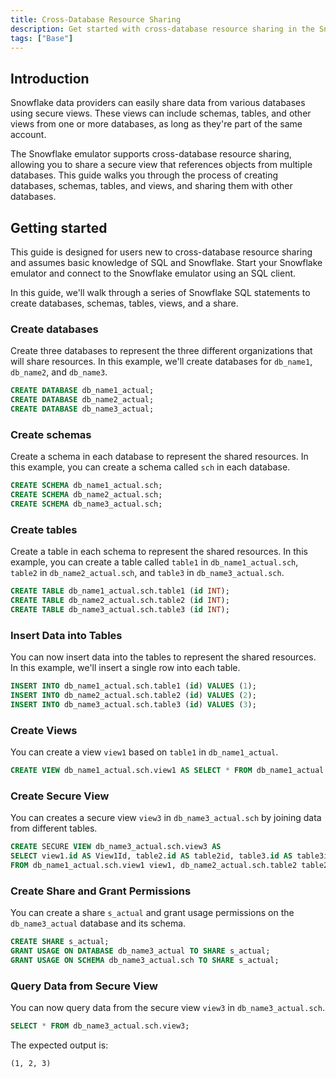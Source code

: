 ```yaml
---
title: Cross-Database Resource Sharing
description: Get started with cross-database resource sharing in the Snowflake emulator
tags: ["Base"]
---
```


## Introduction

Snowflake data providers can easily share data from various databases using secure views. These views can include schemas, tables, and other views from one or more databases, as long as they're part of the same account.

The Snowflake emulator supports cross-database resource sharing, allowing you to share a secure view that references objects from multiple databases. This guide walks you through the process of creating databases, schemas, tables, and views, and sharing them with other databases.

## Getting started

This guide is designed for users new to cross-database resource sharing and assumes basic knowledge of SQL and Snowflake. Start your Snowflake emulator and connect to the Snowflake emulator using an SQL client.

In this guide, we'll walk through a series of Snowflake SQL statements to create databases, schemas, tables, views, and a share.

### Create databases

Create three databases to represent the three different organizations that will share resources. In this example, we'll create databases for `db_name1`, `db_name2`, and `db_name3`.

```sql showLineNumbers
CREATE DATABASE db_name1_actual;
CREATE DATABASE db_name2_actual;
CREATE DATABASE db_name3_actual;
```

### Create schemas

Create a schema in each database to represent the shared resources. In this example, you can create a schema called `sch` in each database.

```sql showLineNumbers
CREATE SCHEMA db_name1_actual.sch;
CREATE SCHEMA db_name2_actual.sch;
CREATE SCHEMA db_name3_actual.sch;
```

### Create tables

Create a table in each schema to represent the shared resources. In this example, you can create a table called `table1` in `db_name1_actual.sch`, `table2` in `db_name2_actual.sch`, and `table3` in `db_name3_actual.sch`.

```sql showLineNumbers
CREATE TABLE db_name1_actual.sch.table1 (id INT);
CREATE TABLE db_name2_actual.sch.table2 (id INT);
CREATE TABLE db_name3_actual.sch.table3 (id INT);
```

### Insert Data into Tables

You can now insert data into the tables to represent the shared resources. In this example, we'll insert a single row into each table.

```sql showLineNumbers
INSERT INTO db_name1_actual.sch.table1 (id) VALUES (1);
INSERT INTO db_name2_actual.sch.table2 (id) VALUES (2);
INSERT INTO db_name3_actual.sch.table3 (id) VALUES (3);
```

### Create Views

You can create a view `view1` based on `table1` in `db_name1_actual`.

```sql
CREATE VIEW db_name1_actual.sch.view1 AS SELECT * FROM db_name1_actual.sch.table1;
```

### Create Secure View

You can creates a secure view `view3` in `db_name3_actual.sch` by joining data from different tables.

```sql showLineNumbers
CREATE SECURE VIEW db_name3_actual.sch.view3 AS
SELECT view1.id AS View1Id, table2.id AS table2id, table3.id AS table3id
FROM db_name1_actual.sch.view1 view1, db_name2_actual.sch.table2 table2, db_name3_actual.sch.table3 table3;
```

### Create Share and Grant Permissions

You can create a share `s_actual` and grant usage permissions on the `db_name3_actual` database and its schema.

```sql showLineNumbers
CREATE SHARE s_actual;
GRANT USAGE ON DATABASE db_name3_actual TO SHARE s_actual;
GRANT USAGE ON SCHEMA db_name3_actual.sch TO SHARE s_actual;
```

### Query Data from Secure View

You can now query data from the secure view `view3` in `db_name3_actual.sch`.

```sql
SELECT * FROM db_name3_actual.sch.view3;
```

The expected output is:

```plaintext
(1, 2, 3)
```
